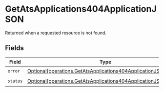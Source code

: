 # GetAtsApplications404ApplicationJSON

Returned when a requested resource is not found.


## Fields

| Field                                                                                                                                        | Type                                                                                                                                         | Required                                                                                                                                     | Description                                                                                                                                  |
| -------------------------------------------------------------------------------------------------------------------------------------------- | -------------------------------------------------------------------------------------------------------------------------------------------- | -------------------------------------------------------------------------------------------------------------------------------------------- | -------------------------------------------------------------------------------------------------------------------------------------------- |
| `error`                                                                                                                                      | [Optional[operations.GetAtsApplications404ApplicationJSONError]](undefined/models/operations/getatsapplications404applicationjsonerror.md)   | :heavy_check_mark:                                                                                                                           | N/A                                                                                                                                          |
| `status`                                                                                                                                     | [Optional[operations.GetAtsApplications404ApplicationJSONStatus]](undefined/models/operations/getatsapplications404applicationjsonstatus.md) | :heavy_check_mark:                                                                                                                           | N/A                                                                                                                                          |